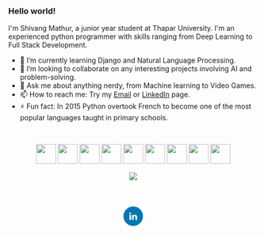 ### Hello world!


I'm Shivang Mathur, a junior year student at Thapar University. I'm an experienced python programmer with skills ranging from Deep Learning to Full Stack Development.

- 🌱 I’m currently learning Django and Natural Language Processing.
- 👯 I’m looking to collaborate on any interesting projects involving AI and problem-solving.
- 💬 Ask me about anything nerdy, from Machine learning to Video Games.
- 📫 How to reach me: Try my [Email](shivang.mathur1@gmail.com) or [LinkedIn](https://www.linkedin.com/in/shivang-mathur-475185197/) page.
- ⚡ Fun fact: In 2015 Python overtook French to become one of the most popular languages taught in primary schools.

<br>
<p align="center">
  <img src="https://img.icons8.com/color/96/000000/python.png" height="40" width="40"/>
  <img src="https://img.icons8.com/color/96/000000/c-programming.png" height="40" width="40"/>
  <img src="https://img.icons8.com/color/96/000000/c-plus-plus-logo.png" height="40" width="40"/>
  <img src="https://img.icons8.com/ios/50/ffffff/django.png" height="40" width="40"/>
  <img src="https://www.vectorlogo.zone/logos/pytorch/pytorch-icon.svg" height="40" width="40"/>
  <img src="https://www.vectorlogo.zone/logos/git-scm/git-scm-icon.svg" height="40" width="40"/>
  <img src="https://www.vectorlogo.zone/logos/tensorflow/tensorflow-icon.svg" height="40" width="40"/>
  <img src="https://www.vectorlogo.zone/logos/unity3d/unity3d-icon.svg" height="40" width="40"/>
  <img src="https://www.vectorlogo.zone/logos/linux/linux-icon.svg" height="40" width="40"/>
</p>

<p align="center">
  <img src="https://github-readme-stats.vercel.app/api?username=ShivangMathur1&show_icons=true&theme=nightowl" />
</p>
<br>

<p align="center">
  <a href="https://www.linkedin.com/in/shivang-mathur-475185197/">
    <img src="https://github.com/aritraroy/social-icons/blob/master/linkedin-icon.png?raw=true" height="50" width="50"/>
  </a>
</p>
